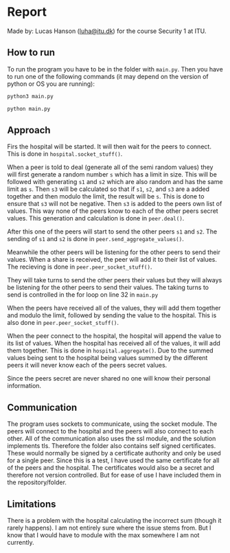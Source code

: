 # Report

Made by: Lucas Hanson (<luha@itu.dk>) for the course Security 1 at ITU.

## How to run

To run the program you have to be in the folder with `main.py`.
Then you have to run one of the following commands (it may depend on the version of python or OS you are running):

```bash
python3 main.py
```

```bash
python main.py
```

## Approach

Firs the hospital will be started.
It will then wait for the peers to connect.
This is done in `hospital.socket_stuff()`.

When a peer is told to deal (generate all of the semi random values) they will first generate a random number `s` which has a limit in size.
This will be followed with generating `s1` and `s2` which are also random and has the same limit as `s`.
Then `s3` will be calculated so that if `s1`, `s2`, and `s3` are a added together and then modulo the limit, the result will be `s`.
This is done to ensure that `s3` will not be negative.
Then `s3` is added to the peers own list of values.
This way none of the peers know to each of the other peers secret values.
This generation and calculation is done in `peer.deal()`.

After this one of the peers will start to send the other peers `s1` and `s2`.
The sending of `s1` and `s2` is done in `peer.send_aggregate_values()`.

Meanwhile the other peers will be listening for the other peers to send their values.
When a share is received, the peer will add it to their list of values.
The recieving is done in `peer.peer_socket_stuff()`.

They will take turns to send the other peers their values but they will always be listening for the other peers to send their values.
The taking turns to send is controlled in the for loop on line 32 in `main.py`

When the peers have received all of the values, they will add them together and modulo the limit, followed by sending the value to the hospital.
This is also done in `peer.peer_socket_stuff()`.

When the peer connect to the hospital, the hospital will append the value to its list of values.
When the hospital has received all of the values, it will add them together.
This is done in `hospital.aggregate()`.
Due to the summed values being sent to the hospital being values summed by the different peers it will never know each of the peers secret values.

Since the peers secret are never shared no one will know their personal information.

## Communication

The program uses sockets to communicate, using the socket module.
The peers will connect to the hospital and the peers will also connect to each other.
All of the communication also uses the ssl module, and the solution implements tls.
Therefore the folder also contains self signed certificates.
These would normally be signed by a certificate authority and only be used for a single peer.
Since this is a test, I have used the same certificate for all of the peers and the hospital.
The certificates would also be a secret and therefore not version controlled.
But for ease of use I have included them in the repository/folder.

## Limitations

There is a problem with the hospital calculating the incorrect sum (though it rarely happens).
I am not entirely sure where the issue stems from.
But I know that I would have to module with the max somewhere I am not currently.
